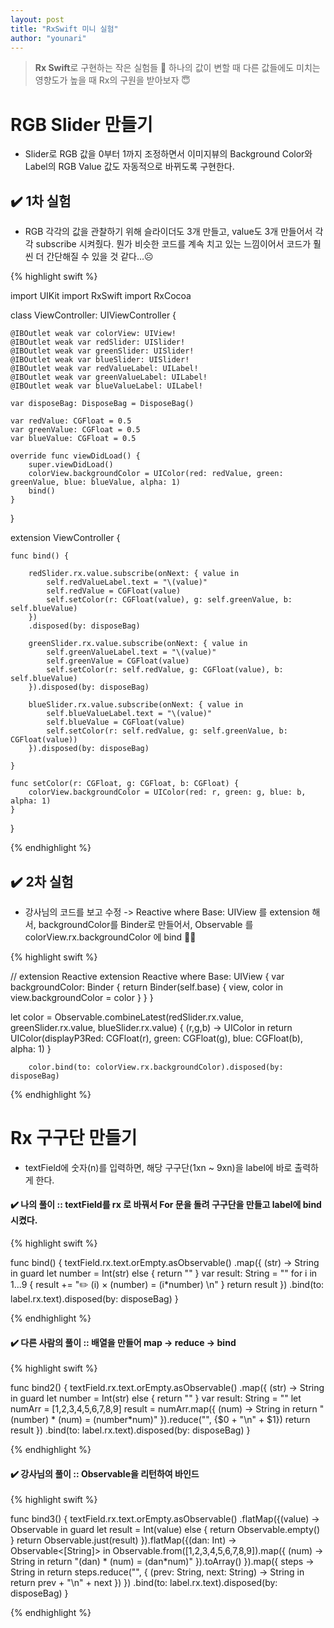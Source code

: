 ```yaml
---
layout: post
title: "RxSwift 미니 실험"
author: "younari"
---
```


> **Rx Swift**로 구현하는 작은 실험들 👀 하나의 값이 변할 때 다른 값들에도 미치는 영향도가 높을 때 Rx의 구원을 받아보자 😇

# RGB Slider 만들기
- Slider로 RGB 값을 0부터 1까지 조정하면서 이미지뷰의 Background Color와 Label의 RGB Value 값도 자동적으로 바뀌도록 구현한다.

## ✔️ 1차 실험
- RGB 각각의 값을 관찰하기 위해 슬라이더도 3개 만들고, value도 3개 만들어서 각각 subscribe 시켜줬다. 뭔가 비슷한 코드를 계속 치고 있는 느낌이어서 코드가 훨씬 더 간단해질 수 있을 것 같다...☹️

{% highlight swift %}

import UIKit
import RxSwift
import RxCocoa

class ViewController: UIViewController {

    @IBOutlet weak var colorView: UIView!
    @IBOutlet weak var redSlider: UISlider!
    @IBOutlet weak var greenSlider: UISlider!
    @IBOutlet weak var blueSlider: UISlider!
    @IBOutlet weak var redValueLabel: UILabel!
    @IBOutlet weak var greenValueLabel: UILabel!
    @IBOutlet weak var blueValueLabel: UILabel!
    
    var disposeBag: DisposeBag = DisposeBag()
    
    var redValue: CGFloat = 0.5
    var greenValue: CGFloat = 0.5
    var blueValue: CGFloat = 0.5
    
    override func viewDidLoad() {
        super.viewDidLoad()
        colorView.backgroundColor = UIColor(red: redValue, green: greenValue, blue: blueValue, alpha: 1)
        bind()
    }

}

extension ViewController {
   
    func bind() {
        
        redSlider.rx.value.subscribe(onNext: { value in
            self.redValueLabel.text = "\(value)"
            self.redValue = CGFloat(value)
            self.setColor(r: CGFloat(value), g: self.greenValue, b: self.blueValue)
        })
        .disposed(by: disposeBag)
        
        greenSlider.rx.value.subscribe(onNext: { value in
            self.greenValueLabel.text = "\(value)"
            self.greenValue = CGFloat(value)
            self.setColor(r: self.redValue, g: CGFloat(value), b: self.blueValue)
        }).disposed(by: disposeBag)
        
        blueSlider.rx.value.subscribe(onNext: { value in
            self.blueValueLabel.text = "\(value)"
            self.blueValue = CGFloat(value)
            self.setColor(r: self.redValue, g: self.greenValue, b: CGFloat(value))
        }).disposed(by: disposeBag)
        
    }
    
    func setColor(r: CGFloat, g: CGFloat, b: CGFloat) {
        colorView.backgroundColor = UIColor(red: r, green: g, blue: b, alpha: 1)
    }
    
}

{% endhighlight %}

## ✔️ 2차 실험
- 강사님의 코드를 보고 수정 -> Reactive where Base: UIView 를 extension 해서, backgroundColor를 Binder로 만들어서, Observable<UIColor> 를 colorView.rx.backgroundColor 에 bind 👏🏻

{% highlight swift %}

// extension Reactive
extension Reactive where Base: UIView {
    var backgroundColor: Binder<UIColor> {
        return Binder(self.base) { view, color in
            view.backgroundColor = color
        }
    }
}

let color = Observable<UIColor>.combineLatest(redSlider.rx.value, greenSlider.rx.value, blueSlider.rx.value) { (r,g,b) -> UIColor in
            return UIColor(displayP3Red: CGFloat(r), green: CGFloat(g), blue: CGFloat(b), alpha: 1)
        }
        
        color.bind(to: colorView.rx.backgroundColor).disposed(by: disposeBag)

{% endhighlight %}

# Rx 구구단 만들기
- textField에 숫자(n)를 입력하면, 해당 구구단(1xn ~ 9xn)을 label에 바로 출력하게 한다.

#### ✔️ 나의 풀이 :: textField를 rx 로 바꿔서 For 문을 돌려 구구단을 만들고 label에 bind 시켰다.

{% highlight swift %}

func bind() {
    textField.rx.text.orEmpty.asObservable()
        .map({ (str) -> String in
            guard let number = Int(str) else { return "" }
            var result: String = ""
            for i in 1...9 {
                result += "✏️ \(i) × \(number) = \(i*number) \n"
            }
            return result
        })
        .bind(to: label.rx.text).disposed(by: disposeBag)
}

{% endhighlight %}

#### ✔️ 다른 사람의 풀이 :: 배열을 만들어 map -> reduce -> bind

{% highlight swift %}

func bind2() {
    textField.rx.text.orEmpty.asObservable()
        .map({ (str) -> String in
            guard let number = Int(str) else { return "" }
            var result: String = ""
            let numArr = [1,2,3,4,5,6,7,8,9]
            result = numArr.map({ (num) -> String in
                return "\(number) * \(num) = \(number*num)"
            }).reduce("", {$0 + "\n" + $1})
            return result
        })
        .bind(to: label.rx.text).disposed(by: disposeBag)
}
    
{% endhighlight %}


#### ✔️ 강사님의 풀이 :: Observable을 리턴하여 바인드

{% highlight swift %}

func bind3() {
    textField.rx.text.orEmpty.asObservable()
        .flatMap({(value) -> Observable<Int> in
            guard let result = Int(value) else { return Observable.empty() }
            return Observable.just(result)
        }).flatMap({(dan: Int) -> Observable<[String]> in
            Observable.from([1,2,3,4,5,6,7,8,9]).map({ (num) -> String in
                return "\(dan) * \(num) = \(dan*num)"
            }).toArray()
        }).map({ steps -> String in
            return steps.reduce("", { (prev: String, next: String) -> String in
                return prev + "\n" + next
            })
        })
        .bind(to: label.rx.text).disposed(by: disposeBag)
}
    
{% endhighlight %}
